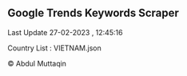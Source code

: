

## Google Trends Keywords Scraper 
 
Last Update 27-02-2023 , 12:45:16

Country List :
VIETNAM.json



© Abdul Muttaqin 
